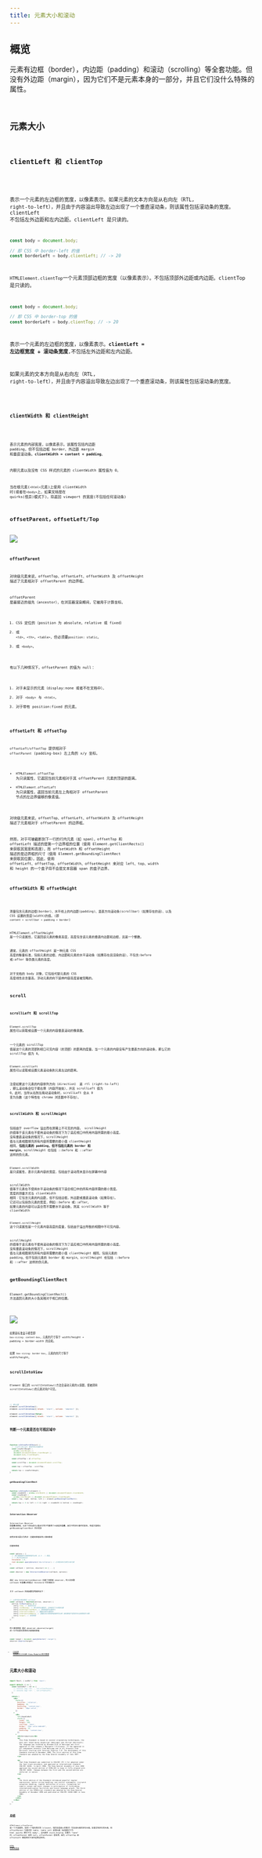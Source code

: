 ```yaml
---
title: 元素大小和滚动
---
```


## 概览

元素有边框（border），内边距（padding）和滚动（scrolling）等全套功能。但没有外边距（margin），因为它们不是元素本身的一部分，并且它们没什么特殊的属性。
<code src='./demos/Schematic.jsx' inline />

## 元素大小

### clientLeft 和 clientTop

<code src="./demos/ClientLeft.jsx" inline />

表示一个元素的左边框的宽度，以像素表示。如果元素的文本方向是从右向左（RTL, right-to-left），并且由于内容溢出导致左边出现了一个垂直滚动条，则该属性包括滚动条的宽度。clientLeft 不包括左外边距和左内边距。clientLeft 是只读的。

```js
const body = document.body;

// 即 CSS 中 border-left 的值
const borderLeft = body.clientLeft; // -> 20
```

`HTMLElement.clientTop`一个元素顶部边框的宽度（以像素表示）。不包括顶部外边距或内边距。clientTop 是只读的。

```js
const body = document.body;

// 即 CSS 中 border-top 的值
const borderLeft = body.clientTop; // -> 20
```

表示一个元素的左边框的宽度，以像素表示。**clientLeft = 左边框宽度 + 滚动条宽度**,不包括左外边距和左内边距。

如果元素的文本方向是从右向左（RTL, right-to-left），并且由于内容溢出导致左边出现了一个垂直滚动条，则该属性包括滚动条的宽度。

<code src="./demos/ClientLeftRtl.jsx" inline />

### clientWidth 和 clientHeight

<code src="./demos/ClientWidth.jsx" inline />

表示元素的内部宽度，以像素表示。该属性包括内边距 padding，但不包括边框 border、外边距 margin 和垂直滚动条。**clientWidth = content + padding**。

内联元素以及没有 CSS 样式的元素的 clientWidth 属性值为 0。

当在根元素(`<html>`元素)上使用 clientWidth 时(或者在`<body>`上，如果文档是在 quirks(怪异)模式下)，将返回 viewport 的宽度(不包括任何滚动条)

## offsetParent，offsetLeft/Top

![](https://javascript.info/article/size-and-scroll/metric-all.svg)

### offsetParent

对块级元素来说，offsetTop、offsetLeft、offsetWidth 及 offsetHeight 描述了元素相对于 offsetParent 的边界框。

offsetParent 是最接近的祖先（ancestor），在浏览器渲染期间，它被用于计算坐标。

1. CSS 定位的（position 为 absolute，relative 或 fixed）
2. 或 `<td>`，`<th>`，`<table>`，但必须要`position: static`。
3. 或 `<body>`。

有以下几种情况下，offsetParent 的值为 null：

1. 对于未显示的元素（display:none 或者不在文档中）。
2. 对于 `<body>` 与 `<html>`。
3. 对于带有 position:fixed 的元素。

### offsetLeft 和 offsetTop

`offsetLeft/offsetTop` 提供相对于 `offsetParent` (padding-box) 左上角的 x/y 坐标。

- `HTMLElement.offsetTop` 为只读属性，它返回当前元素相对于其 offsetParent 元素的顶部的距离。
- `HTMLElement.offsetLeft` 为只读属性，返回当前元素左上角相对于 offsetParent 节点的左边界偏移的像素值。

对块级元素来说，offsetTop、offsetLeft、offsetWidth 及 offsetHeight 描述了元素相对于 offsetParent 的边界框。

然而，对于可被截断到下一行的行内元素（如 span），offsetTop 和 offsetLeft 描述的是第一个边界框的位置（使用 Element.getClientRects() 来获取其宽度和高度），而 offsetWidth 和 offsetHeight 描述的是边界框的尺寸（使用 Element.getBoundingClientRect 来获取其位置）。因此，使用 offsetLeft、offsetTop、offsetWidth、offsetHeight 来对应 left、top、width 和 height 的一个盒子将不会是文本容器 span 的盒子边界。

### offsetWidth 和 offsetHeight

<code src="./demos/OffsetWidthHeight.jsx" inline />

测量包含元素的边框(border)、水平线上的内边距(padding)、竖直方向滚动条(scrollbar)（如果存在的话）、以及 CSS 设置的宽度(width)的值。(即 `content + scrollbar + padding + border`)

HTMLElement.offsetHeight 是一个只读属性，它返回该元素的像素高度，高度包含该元素的垂直内边距和边框，且是一个整数。

通常，元素的 offsetHeight 是一种元素 CSS 高度的衡量标准，包括元素的边框、内边距和元素的水平滚动条（如果存在且渲染的话），不包含:before 或:after 等伪类元素的高度。

对于文档的 body 对象，它包括代替元素的 CSS 高度线性总含量高。浮动元素的向下延伸内容高度是被忽略的。

## scroll

### scrollLeft 和 scrollTop

`Element.scrollTop` 属性可以获取或设置一个元素的内容垂直滚动的像素数。

一个元素的 scrollTop 值是这个元素的顶部到视口可见内容（的顶部）的距离的度量。当一个元素的内容没有产生垂直方向的滚动条，那么它的 scrollTop 值为 0。

`Element.scrollLeft` 属性可以读取或设置元素滚动条到元素左边的距离。

注意如果这个元素的内容排列方向（direction） 是 rtl (right-to-left) ，那么滚动条会位于最右侧（内容开始处），并且 scrollLeft 值为 0。此时，当你从右到左拖动滚动条时，scrollLeft 会从 0 变为负数（这个特性在 chrome 浏览器中不存在）。

### scrollWidth 和 scrollHeight

包括由于 overflow 溢出而在屏幕上不可见的内容。
scrollHeight 的值等于该元素在不使用滚动条的情况下为了适应视口中所用内容所需的最小高度。 没有垂直滚动条的情况下，scrollHeight 值与元素视图填充所有内容所需要的最小值 clientHeight 相同。**包括元素的 padding，但不包括元素的 border 和 margin**。scrollHeight 也包括 ::before 和 ::after 这样的伪元素。

`Element.scrollWidth` 是只读属性，表示元素内容的宽度，包括由于滚动而未显示在屏幕中内容

scrollWidth 值等于元素在不使用水平滚动条的情况下适合视口中的所有内容所需的最小宽度。 宽度的测量方式与 clientWidth 相同：它包含元素的内边距，但不包括边框，外边距或垂直滚动条（如果存在）。 它还可以包括伪元素的宽度，例如::before 或::after。 如果元素的内容可以适合而不需要水平滚动条，则其 scrollWidth 等于 clientWidth

`Element.scrollHeight` 这个只读属性是一个元素内容高度的度量，包括由于溢出导致的视图中不可见内容。

scrollHeight 的值等于该元素在不使用滚动条的情况下为了适应视口中所用内容所需的最小高度。 没有垂直滚动条的情况下，scrollHeight 值与元素视图填充所有内容所需要的最小值 clientHeight 相同。包括元素的 padding，但不包括元素的 border 和 margin。scrollHeight 也包括 ::before 和 ::after 这样的伪元素。

## getBoundingClientRect

Element.getBoundingClientRect() 方法返回元素的大小及其相对于视口的位置。

<code src="./demos/Rect.jsx" inline />

![](https://cy-picgo.oss-cn-hangzhou.aliyuncs.com/rect.png)

如果是标准盒子模型即 `box-sizing: content-box`，元素的尺寸等于 width/height + padding + border-width 的总和。

如果 `box-sizing: border-box`，元素的的尺寸等于 width/height。

## scrollIntoView

Element 接口的 scrollIntoView()方法会滚动元素的父容器，使被调用 scrollIntoView()的元素对用户可见。

<code src="./demos/ScrollIntoView.jsx" inline />

```js
// 默认值
element.scrollIntoView();
element.scrollIntoView({ block: 'start', inline: 'nearest' });

element.scrollIntoView(false);
element.scrollIntoView({ block: 'start', inline: 'nearest' });
```

## 判断一个元素是否在可视区域中

<code src="./demos/ViewPort.jsx" inline />

```js
function isInViewPortOfOne(el) {
  // viewPortHeight 兼容所有浏览器写法
  const viewPortHeight =
    window.innerHeight ||
    document.documentElement.clientHeight ||
    document.body.clientHeight;

  const offsetTop = el.offsetTop;

  const scrollTop = document.documentElement.scrollTop;

  const top = offsetTop - scrollTop;

  return top <= viewPortHeight;
}
```

### getBoundingClientRect

```js
function isInViewPort(element) {
  const viewWidth = window.innerWidth || document.documentElement.clientWidth;
  const viewHeight =
    window.innerHeight || document.documentElement.clientHeight;
  const { top, right, bottom, left } = element.getBoundingClientRect();

  return top >= 0 && left >= 0 && right <= viewWidth && bottom <= viewHeight;
}
```

### Intersection Observer

Intersection Observer 即重叠观察者，从这个命名就可以看出它用于判断两个元素是否重叠，因为不用进行事件的监听，性能方面相比 getBoundingClientRect 会好很多

使用步骤主要分为两步：创建观察者和传入被观察者

创建观察者

```js
const options = {
  // 表示重叠面积占被观察者的比例，从 0 - 1 取值，
  // 1 表示完全被包含
  threshold: 1.0,
  root:document.querySelector('#scrollArea') // 必须是目标元素的父级元素
};

const callback = (entries, observer) => { ....}

const observer = new IntersectionObserver(callback, options);
```

通过 new IntersectionObserver 创建了观察者 observer，传入的参数 callback 在重叠比例超过 threshold 时会被执行`

关于 callback 回调函数常用属性如下：

```js
// 上段代码中被省略的 callback
const callback = function(entries, observer) {
  entries.forEach(entry => {
    entry.time; // 触发的时间
    entry.rootBounds; // 根元素的位置矩形，这种情况下为视窗位置
    entry.boundingClientRect; // 被观察者的位置举行
    entry.intersectionRect; // 重叠区域的位置矩形
    entry.intersectionRatio; // 重叠区域占被观察者面积的比例（被观察者不是矩形时也按照矩形计算）
    entry.target; // 被观察者
  });
};
```

传入被观察者
通过 observer.observe(target) 这一行代码即可简单的注册被观察者

```js
const target = document.querySelector('.target');
observer.observe(target);
```

- [CSSOM 视图模式(CSSOM View Module)相关整理](https://www.zhangxinxu.com/wordpress/2011/09/cssom%e8%a7%86%e5%9b%be%e6%a8%a1%e5%bc%8fcssom-view-module%e7%9b%b8%e5%85%b3%e6%95%b4%e7%90%86%e4%b8%8e%e4%bb%8b%e7%bb%8d/)

# 元素大小和滚动

```jsx | inline
import React, { useRef } from 'react';

export default () => {
  const handleRef = ref => {
    // console.log('ref: ', ref.offsetParent);
    // console.log('ref: ', ref.offsetLeft);
  };

  return (
    <div
      style={{
        position: 'relative',
        padding: 20,
        boxSizing: 'content-box',
        border: '20px solid',
      }}
    >
      <div
        ref={handleRef}
        style={{
          width: 300,
          height: 200,
          overflow: 'auto',
          border: '25px solid #e8c48f',
          padding: 20,
          boxSizing: 'content-box',
        }}
      >
        <h3>Introduction</h3>
        <p>
          This Ecma Standard is based on several originating technologies, the
          most well known being JavaScript (Netscape) and JScript (Microsoft).
          The language was invented by Brendan Eich at Netscape and first
          appeared in that company's Navigator 2.0 browser. It has appeared in
          all subsequent browsers from Netscape and in all browsers from
          Microsoft starting with Internet Explorer 3.0. The development of this
          Standard started in November 1996. The first edition of this Ecma
          Standard was adopted by the Ecma General Assembly of June 1997.
        </p>

        <p>
          That Ecma Standard was submitted to ISO/IEC JTC 1 for adoption under
          the fast-track procedure, and approved as international standard
          ISO/IEC 16262, in April 1998. The Ecma General Assembly of June 1998
          approved the second edition of ECMA-262 to keep it fully aligned with
          ISO/IEC 16262. Changes between the first and the second edition are
          editorial in nature.
        </p>

        <p>
          The third edition of the Standard introduced powerful regular
          expressions, better string handling, new control statements, try/catch
          exception handling, tighter definition of errors, formatting for
          numeric output and minor changes in anticipation of forthcoming
          internationalisation facilities and future language growth. The third
          edition of the ECMAScript standard was adopted by the Ecma General
          Assembly of December 1999 and published as ISO/IEC 16262:2002 in June
          2002.
        </p>
      </div>
    </div>
  );
};
```

## 总结

`HTMLElement.offsetParent` 是一个只读属性，返回一个指向最近的（closest，指包含层级上的最近）包含该元素的定位元素。如果没有定位的元素，则 offsetParent 为最近的 table, table cell 或根元素（标准模式下为 html；quirks 模式下为 body）。当元素的 style.display 设置为 "none" 时，offsetParent 返回 null。offsetParent 很有用，因为 offsetTop 和 offsetLeft 都是相对于其内边距边界的。

[HTML 的各种宽高](https://www.jianshu.com/p/60332df38393)
